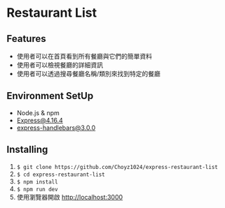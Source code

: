 # Restaurant List
## Features
- 使用者可以在首頁看到所有餐廳與它們的簡單資料
- 使用者可以檢視餐廳的詳細資訊
- 使用者可以透過搜尋餐廳名稱/類別來找到特定的餐廳
## Environment SetUp
- Node.js & npm
- Express@4.16.4
- express-handlebars@3.0.0
## Installing
1. ```$ git clone https://github.com/Choyz1024/express-restaurant-list```
2. ```$ cd express-restaurant-list```
3. ```$ npm install```
4. ```$ npm run dev```
5. 使用瀏覽器開啟 [http://localhost:3000](http://localhost:3000)
